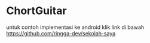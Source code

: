 # ChortGuitar
untuk contoh implementasi ke android klik link di bawah
https://github.com/ringga-dev/sekolah-saya

